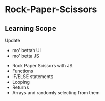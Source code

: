 # Rock-Paper-Scissors

## Learning Scope
<p>
Update
<ul>
<li>mo' bettah UI</li>
<li>mo' betta JS</li>

</ul>

<ul>
	<li>Rock Paper Scissors with JS.</li>
	<li>Functions</li>
	<li>IF/ELSE statements</li>
	<li>Looping</li>
	<li>Returns</li>
	<li>Arrays and randomly selecting from them</li>
</ul>
</p>
